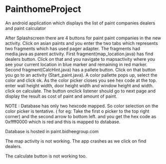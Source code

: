 # PainthomeProject

An android application which displays the list of paint companies dealers and paint calculator

After Splashscreen there are 4 buttons for paint paint companies in the new activity. Click on asian paints and you enter the two tabs which represents
two fragments which has used pager adapter. The fragments had media.java as parent activity.
First fragment(map_location.java) has find dealers button. Click on that and you navigate to mapsactivity where you see your current location in
blue marker and remaining in red marker.
Second fragment(CalcHint.java) has a pallete button. Click on that button you go to an activity (Start_paint.java). A color pallette 
pops up, select the color and click ok. As the color picker closes you see hex code at the top. enter wall height width,
door height width and window height and width. click on calculate. The button onclick listener should go to next page and display 
the result as cost of paint and amount of paint.

NOTE : Database has only two hexcode mapped. So color selection on the color picker is tentative. ( for eg: Take the first o picker 
to the top right corner) and the second arrow to bottom left. and you get the hex code as 0xffff0000 which is red and this is
mapped to dstabase.

Database is hosted in paint.bidheegroup.com

The map activity is not working. The app crashes as we click on find dealers.


The calculate button is not working too. 

